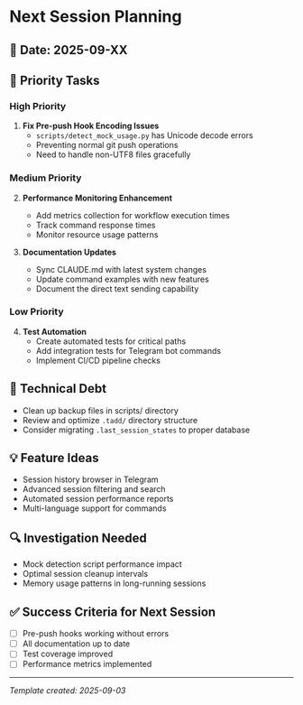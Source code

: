 # Next Session Planning

## 📅 Date: 2025-09-XX

## 🎯 Priority Tasks

### High Priority
1. **Fix Pre-push Hook Encoding Issues**
   - `scripts/detect_mock_usage.py` has Unicode decode errors
   - Preventing normal git push operations
   - Need to handle non-UTF8 files gracefully

### Medium Priority  
2. **Performance Monitoring Enhancement**
   - Add metrics collection for workflow execution times
   - Track command response times
   - Monitor resource usage patterns

3. **Documentation Updates**
   - Sync CLAUDE.md with latest system changes
   - Update command examples with new features
   - Document the direct text sending capability

### Low Priority
4. **Test Automation**
   - Create automated tests for critical paths
   - Add integration tests for Telegram bot commands
   - Implement CI/CD pipeline checks

## 📝 Technical Debt

- Clean up backup files in scripts/ directory
- Review and optimize `.tadd/` directory structure
- Consider migrating `.last_session_states` to proper database

## 💡 Feature Ideas

- Session history browser in Telegram
- Advanced session filtering and search
- Automated session performance reports
- Multi-language support for commands

## 🔍 Investigation Needed

- Mock detection script performance impact
- Optimal session cleanup intervals
- Memory usage patterns in long-running sessions

## ✅ Success Criteria for Next Session

- [ ] Pre-push hooks working without errors
- [ ] All documentation up to date
- [ ] Test coverage improved
- [ ] Performance metrics implemented

---
*Template created: 2025-09-03*
